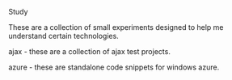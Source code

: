 Study

These are a collection of small experiments designed to help me understand certain technologies.

ajax - these are a collection of ajax test projects.

azure - these are standalone code snippets for windows azure.